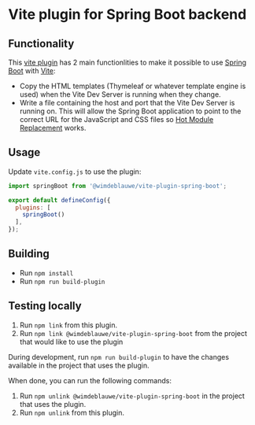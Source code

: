 # Vite plugin for Spring Boot backend

## Functionality

This [vite plugin](https://vitejs.dev/guide/api-plugin) has 2 main functionlities to make it possible to use [Spring Boot](https://spring.io/projects/spring-boot) with [Vite](https://vitejs.dev/):

* Copy the HTML templates (Thymeleaf or whatever template engine is used) when the Vite Dev Server is running when they change.
* Write a file containing the host and port that the Vite Dev Server is running on. This will allow the Spring Boot application to point to the correct URL for the JavaScript and CSS files so [Hot Module Replacement](https://vitejs.dev/guide/features.html#hot-module-replacement) works.

## Usage

Update `vite.config.js` to use the plugin:

```js
import springBoot from '@wimdeblauwe/vite-plugin-spring-boot';

export default defineConfig({
  plugins: [
    springBoot()
  ],
});
```

## Building

* Run `npm install`
* Run `npm run build-plugin`

## Testing locally

1. Run `npm link` from this plugin.
2. Run `npm link @wimdeblauwe/vite-plugin-spring-boot` from the project that would like to use the plugin

During development, run `npm run build-plugin` to have the changes available in the project that uses the plugin.

When done, you can run the following commands:

1. Run `npm unlink @wimdeblauwe/vite-plugin-spring-boot` in the project that uses the plugin.
2. Run `npm unlink` from this plugin.